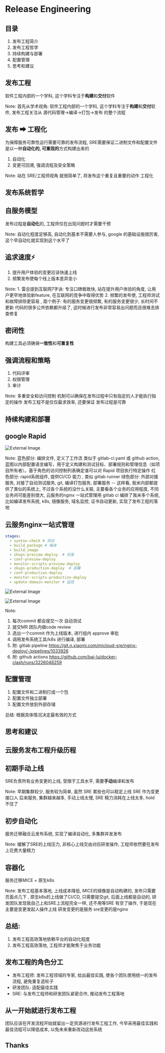 # Release Engineering



## 目录

1. 发布工程简介 <!-- 发布工程指的是什么 -->
2. 发布工程哲学  <!-- 发布工程的4个主要原则 -->
3. 持续构建与部署 <!-- google 是怎么做持续构建和部署的, 我米常见的CI/CD场景是怎么做的 -->
4. 配置管理  <!-- 配置管理是发布工程的一环, 在这个标题我会向大家分享几种配置管理的方式 -->
5. 思考和建议 <!-- 云服务的发布工程经历了的3个阶段,  SRE和发布工程师以及研发团队怎么配合发布工程的落地  -->



## 发布工程

软件工程内部的一个学科, 这个学科专注于**构建**和**交付**软件

Note: 首先从学术视角:  软件工程内部的一个学科, 这个学科专注于**构建**和**交付**软件, 发布工程关注从 源代码管理->编译->打包->发布 的整个流程


## 发布 ➡ 工程化

为保障服务可靠性运行需要可靠的发布流程, SRE需要保证二进制文件和配置文件是以一种**自动化的, 可重现的**方式构建出来的

1. 自动化  <!-- .element: class="fragment" data-fragment-index="1" --> <!-- 之前羽成哥分享的自动化章节, 自动化非常重要, 自动话的价值在于解决效率问题, 减少人工参与, 速度快, 不出错 -->
2. 变更可回溯, 强调流程及安全策略   <!-- .element: class="fragment" data-fragment-index="2" -->  <!-- 为保障服务可靠性运行不仅需要高效的发布, 还需要保障发布流程是可靠的, 可回溯的 -->

Note: 站在 SRE/工程师视角 就很简单了, 将发布这个重复且重要的动作 工程化 



## 发布系统哲学 <!-- 发布工程的4个主要原则 -->


## 自服务模型

发布过程是**自动化**的, 工程师仅在出现问题时才需要干预

Note: 自动化程度足够高, 自动化到基本不需要人参与, google 的基础设施很厉害, 这个早自动化就实现到这个水平了


## 追求速度⚡️

1. 提升用户体验的变更应该快速上线 <!-- .element: class="fragment" data-fragment-index="1" -->
2. 频繁发布使每个线上版本差异变小 <!-- .element: class="fragment" data-fragment-index="2" -->

Note: 1. 雷总提到互联网7字诀: 专注口碑极致快, 站在提升用户体验的角度, 让用户更早地体验新feature, 在互联网的竞争中取得优势 2. 频繁的发布使, 工程师测试和故障排除更容易 , 距个例子: 有的服务变更很频繁, 有的服务变更很少, 长时间不更新 代码的很多公共依赖都升级了, 这时候进行发布非常容易出问题而且很难去排查修复


## 密闭性

构建工具必须确保**一致性**和**可重复性**

<!-- Note: 一致性: 环境无关, 两台不同的机器上同一版本编译产物应该是相同的 -->
<!-- Note: 可重复性: 编译工具保障 在回滚时和调试时 可复现旧版本 -->


## 强调流程和策略

1. 代码评审 <!-- .element: class="fragment" data-fragment-index="1" -->  <!-- code review Merge 到主分支权限管理 -->
2. 权限管理 <!-- .element: class="fragment" data-fragment-index="2" -->  <!-- 权限收敛, 确保在发布过程中只有指定的人才能执行指定的操作 -->
3. 审计 <!-- .element: class="fragment" data-fragment-index="3" --> <!-- 每次发布的审批过程, 自动测试报告, 编译发布日志一起存档, 方便后续排查问题 -->

Note: 多重安全和访问控制 机制可以确保在发布过程中只有指定的人才能执行指定的操作 发布工程不是仅仅最求效率, 还要保证 发布过程是可靠



## 持续构建和部署


## google Rapid

![External Image](https://lh3.googleusercontent.com/jqiQKoCx7lZ40RJVF7fGYCbAJ4cB5SmMs1TeeGafya_qu50UyNWO97EAE1mNdO00vN3pQwrUC5gYvajlGELrSnaa7FSX1idvuccc=s900)

Note: 
蓝色部分: 编排文件, 定义了工作流 类似于 gitlab-ci.yaml 或 github action, 
蓝图以内部配置语言编写，用于定义构建和测试目标、部署规则和管理信息（如项目所有者）。基于角色的访问控制列表确定谁可以对 Rapid 项目执行特定操作
红色部分: rapid系统组件, 提供CI/CD 能力 , 类似 gitlab runner
绿色部分: 外部对接服务, 对接了自动测试服务,  git, 编译打包服务, 部署服务
-- 这样看, 我米内部都提供了类似的系统上, 不过各个系统的没什么关联, 主要看各个业务的应用程度, 不同业务间可能差别很大,  云服务的nginx 一站式管理用 gitlab ci 编排了我米多个系统, 比如编译发布系统, k8s, 镜像服务, 域名监控, 证书自动更新, 实现了发布工程的落地


## 云服务nginx一站式管理

```yaml [2|3-4|5-7|8-10|11]
stages:
  - syntax-check # 测试
  - build_package # 编译
  - build_image
  - zkups-preview-deploy  # 灰度
  - conf-preview-deploy
  - monitor-scripts-preview-deploy
  - zkups-production-deploy  # 部署
  - conf-production-deploy
  - monitor-scripts-production-deploy
  - update-domain-monitor # 监控
```

![External Image](assets/pipeline.png)


![External Image](assets/nginx-deploy.png)

Note: 
1. 每次commit 都会提交一次 自动测试
2. 提交MR 团队内做code review
3. 选出一个commit 作为上线版本, 进行组内 approve 审批
4. 调用发布系统工具/k8s 进行编译, 部署
5. 附: gitlab pipeline https://git.n.xiaomi.com/micloud-sre/nginx-deploy/-/pipelines/1033926
6. 附: github actions https://github.com/bai-lu/docker-clash/runs/3226048259



## 配置管理

1. 配置文件和二进制打成一个包 <!-- 大部分简单的项目 -->
2. 配置文件独立部署  <!-- nginx 将配置文件和二进制部署拆开的形式 -->
3. 配置文件放到外部存储 <!-- 需要做一些开关, 控制灰度流量等场景 zookeeper etcd consul  -->

总结: 根据具体情况决定最有效的方式
<!-- 配置管理也是发布工程的一环, SRE需要保证二进制文件和配置文件是以一种可重现的, 自动化的方式构建出来的 -->



## 思考和建议


## 云服务发布工程升级历程


## 初期手动上线

SRE负责所有业务变更的上线, 受限于工具水平, 需要**手动**编译和发布

Note: 早期集群较少, 服务较为简单, 虽然 SRE 累些也可以稳定上线
SRE 作为变更接口人
后来服务, 集群越来越多, 手动上线太慢, SRE 精力消耗在上线太多, hold 不住了


## 初步自动化

服务迁移融合云发布系统, 实现了编译自动化, 多集群并发发布

Note: 缓解了SRE的上线压力, 非核心上线交由对应研发操作, 工程师依然要在发布上花费大量精力


## 容器化

服务迁移MICE + 原生k8s

Note: 发布工程基本落地, 上线成本降低, MICE的镜像是自动构建的, 发布只需要页面点几下 , 原生k8s的上线做了CI/CD, 只需要提交git, 后面上线都是自动的, 研发团队发现我自己上和SRE上流程完全一样, 还不用等SRE 有空了操作,  于是现在主要是变更发起人操作上线
研发变更的是服务
sre变更的是nginx


## 总结: 

1. 发布工程高效落地依赖平台的自动化程度 <!--工具好用了, 工程师干活效率才高 -->
2. 发布工程高效落地, 工程师才能聚焦于业务功能 <!-- 研发业务功能迭代, SRE管理业务入口 -->


## 发布工程的角色分工


* 发布工程师: 发布工程领域的专家, 给出最佳实践, 使各个团队使用统一的发布流程, 避免重复造轮子 <!-- 往往是不专业的, 接受研发团队和SRE的需求-->
* 研发团队: 适配最佳实践 <!-- 研发团队不应该只关系业务, 不关心发布工程, 将发布工作仍给其他工程师处理。 这样工作量没有减少, 只是在团队间进行转移, 应该积极配合 SRE和发布工程师 适配最佳实践, 将高效 可靠的发布工程落地 -->
* SRE: 与发布工程师和研发团队紧密合作, 推动发布工程落地 <!-- 根据业务特征向发布工厂师提需求, 主动发现发布流程中效率低和不可靠的环节并反馈优化-->

<!-- 总结: 合作共赢 -->


## 从一开始就进行发布工程


团队应该在开发流程开始就留出一定资源进行发布工程工作, 今早采用最佳实践和最佳流程可以降低成本, 以免未来重新改动这些系统

<!--感到疼了再改, 代价很高 1. 后期适配成本 2. 很多人感到累了, 工具不好用人给气跑了-->



## Thanks